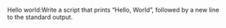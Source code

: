 Hello world:Write a script that prints “Hello, World”, followed by a new line to the standard output.
